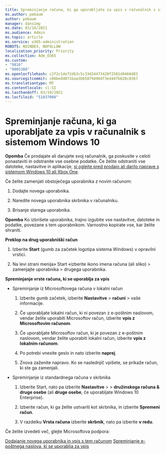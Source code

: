 ```yaml
---
title: Spreminjanje računa, ki ga uporabljate za vpis v računalnik s sistemom Windows 10
ms.author: pebaum
author: pebaum
manager: dansimp
ms.date: 03/16/2021
ms.audience: Admin
ms.topic: article
ms.service: o365-administration
ROBOTS: NOINDEX, NOFOLLOW
localization_priority: Priority
ms.collection: Adm_O365
ms.custom:
- "9816"
- "9005388"
ms.openlocfilehash: c2f2c1de72db3c5c33d24473420f2581d8466d83
ms.sourcegitcommit: c08bed4071baa3bb5879496df3ed44fb828c8367
ms.translationtype: MT
ms.contentlocale: sl-SI
ms.lasthandoff: 03/19/2021
ms.locfileid: "51037008"
---
```

# <a name="change-the-account-you-use-to-sign-in-to-your-windows-10-pc"></a>Spreminjanje računa, ki ga uporabljate za vpis v računalnik s sistemom Windows 10

**Opomba** Če prodajate ali darujete svoj računalnik, ga poskusite v celoti ponastaviti in odstranite vse osebne podatke. Če želite odstraniti vse datoteke, nastavitve in aplikacije, [si oglejte pred prodajo ali darilo naprave s sistemom Windows 10 ali Xbox One](https://support.microsoft.com/help/10547/microsoft-account-selling-gifting-windows-10-device-xbox-one).

Če želite zamenjati obstoječega uporabnika z novim računom:

1. Dodajte novega uporabnika.

1. Naredite novega uporabnika skrbnika v računalniku.

1. Brisanje starega uporabnika.

**Opomba** Ko izbrišete uporabnika, trajno izgubite vse nastavitve, datoteke in podatke, povezane s tem uporabnikom. Varnostno kopirate vse, kar želite shraniti.

**Preklop na drug uporabniški račun**

1. Izberite **Start** (gumb za začetek logotipa sistema Windows) v opravilni vrstici. 

1. Na levi strani menija» Start «izberite ikono imena računa (ali sliko) > zamenjajte uporabnika > drugega uporabnika.

**Spreminjanje vrste računa, ki se uporablja za vpis**

- Spreminjanje iz Microsoftovega računa v lokalni račun

    1. Izberite gumb začetek, izberite **Nastavitve**  >  **računi** > vaše informacije.

    1. Če uporabljate lokalni račun, ki ni povezan z e-poštnim naslovom, vendar želite uporabiti Microsoftov račun, izberite **vpis z Microsoftovim računom**.

    1. Če uporabljate Microsoftov račun, ki je povezan z e-poštnim naslovom, vendar želite uporabiti lokalni račun, izberite **vpis z lokalnim računom**.

    1. Po potrebi vnesite geslo in nato izberite **naprej**.

    1. Znova zaženite napravo. Ko se naslednjič vpišete, se prikaže račun, ki ste ga zamenjali.

- Spreminjanje iz standardnega računa v skrbnika

    1. Izberite Start, nato pa izberite **Nastavitve**  >    >  **družinskega računa & druge osebe** (ali **druge osebe**, če uporabljate Windows 10 Enterprise).

    1. Izberite račun, ki ga želite ustvariti kot skrbnika, in izberite **Spremeni račun**.

    1. V razdelku **Vrsta računa** izberite **skrbnik**, nato pa izberite **v redu**.

Če želite izvedeti več, glejte Microsoftova podpora:

[Dodajanje novega uporabnika in vpis s tem računom](https://support.microsoft.com/windows/add-or-remove-accounts-on-your-pc-104dc19f-6430-4b49-6a2b-e4dbd1dcdf32) 
 [Spreminjanje e-poštnega naslova, ki se uporablja za vpis](https://support.microsoft.com/account-billing/change-the-email-address-or-phone-number-for-your-microsoft-account-761a662d-8032-88f4-03f3-c9ba8ba0e00b)
